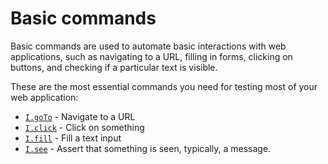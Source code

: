 # Basic commands

Basic commands are used to automate basic interactions with web applications, such as navigating to a URL, filling in forms, clicking on buttons, and checking if a particular text is visible.

These are the most essential commands you need for testing most of your web application:

* [`I.goTo`](/scripting/navigation.md#igoto) - Navigate to a URL
* [`I.click`](/scripting/mouse.md#iclick) - Click on something
* [`I.fill`](/scripting/form_input.md#ifill) - Fill a text input
* [`I.see`](/scripting/assertion.md#isee) - Assert that something is seen, typically, a message.